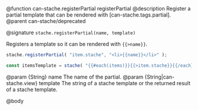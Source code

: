 @function can-stache.registerPartial registerPartial
@description Register a partial template that can be rendered with [can-stache.tags.partial].
@parent can-stache/deprecated

@signature `stache.registerPartial(name, template)`

Registers a template so it can be rendered with `{{>name}}`.

```js
stache.registerPartial( "item.stache", "<li>{{name}}</li>" );

const itemsTemplate = stache( "{{#each(items)}}{{>item.stache}}{{/each}}" );
```

@param {String} name The name of the partial.
@param {String|can-stache.view} template The string of a stache template or the
returned result of a stache template.

@body
